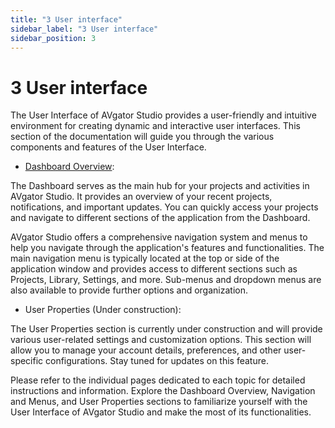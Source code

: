 ```yaml
---
title: "3 User interface"
sidebar_label: "3 User interface"
sidebar_position: 3
---
```


#  3 User interface 

The User Interface of AVgator Studio provides a user-friendly and
intuitive environment for creating dynamic and interactive user
interfaces. This section of the documentation will guide you through the
various components and features of the User Interface.

-   [Dashboard Overview](dashboard.md):

The Dashboard serves as the main hub for your projects and activities in
AVgator Studio. It provides an overview of your recent projects,
notifications, and important updates. You can quickly access your
projects and navigate to different sections of the application from the
Dashboard.


AVgator Studio offers a comprehensive navigation system and menus to
help you navigate through the application's features and
functionalities. The main navigation menu is typically located at the
top or side of the application window and provides access to different
sections such as Projects, Library, Settings, and more. Sub-menus and
dropdown menus are also available to provide further options and
organization.

-   User Properties (Under construction):

The User Properties section is currently under construction and will
provide various user-related settings and customization options. This
section will allow you to manage your account details, preferences, and
other user-specific configurations. Stay tuned for updates on this
feature.

Please refer to the individual pages dedicated to each topic for
detailed instructions and information. Explore the Dashboard Overview,
Navigation and Menus, and User Properties sections to familiarize
yourself with the User Interface of AVgator Studio and make the most of
its functionalities.
